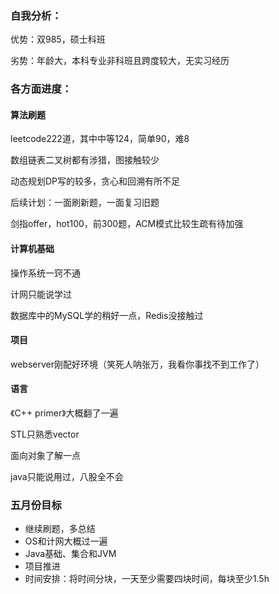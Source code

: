 ### 自我分析：

优势：双985，硕士科班

劣势：年龄大，本科专业非科班且跨度较大，无实习经历

### 各方面进度：

#### 算法刷题

leetcode222道，其中中等124，简单90，难8

数组链表二叉树都有涉猎，图接触较少

动态规划DP写的较多，贪心和回溯有所不足

后续计划：一面刷新题，一面复习旧题

剑指offer，hot100，前300题，ACM模式比较生疏有待加强

#### 计算机基础

操作系统一窍不通

计网只能说学过

数据库中的MySQL学的稍好一点，Redis没接触过

#### 项目

webserver刚配好环境（笑死人呐张万，我看你事找不到工作了）

#### 语言

《C++ primer》大概翻了一遍

STL只熟悉vector

面向对象了解一点

java只能说用过，八股全不会

### 五月份目标

* 继续刷题，多总结
* OS和计网大概过一遍
* Java基础、集合和JVM
* 项目推进
* 时间安排：将时间分块，一天至少需要四块时间，每块至少1.5h